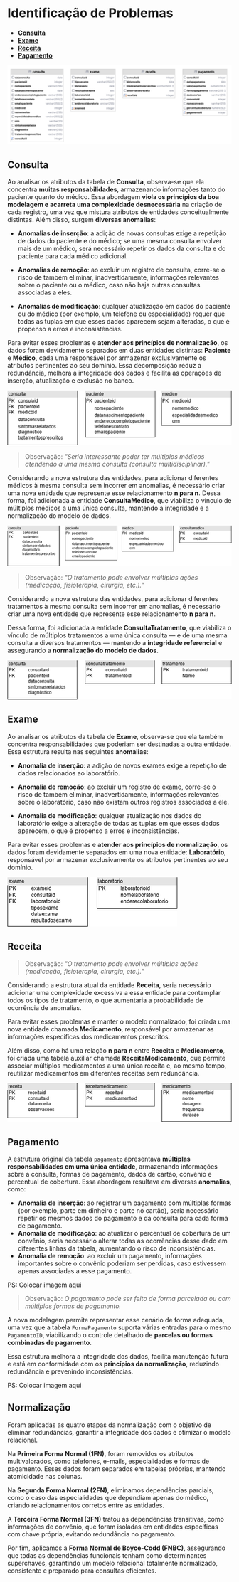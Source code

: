 # Identificação de Problemas

- [**Consulta**](#consulta)
- [**Exame**](#exame)
- [**Receita**](#receita)
- [**Pagamento**](#pagamento)

![Entidades_Trabalho](assets/entidades.png)

## Consulta

Ao analisar os atributos da tabela de **Consulta**, observa-se que ela concentra **muitas responsabilidades**, armazenando informações tanto do paciente quanto do médico. Essa abordagem **viola os princípios da boa modelagem e acarreta uma complexidade desnecessária** na criação de cada registro, uma vez que mistura atributos de entidades conceitualmente distintas. Além disso, surgem **diversas anomalias**:

- **Anomalias de inserção**: a adição de novas consultas exige a repetição de dados do paciente e do médico; se uma mesma consulta envolver mais de um médico, será necessário repetir os dados da consulta e do paciente para cada médico adicional.

- **Anomalias de remoção**: ao excluir um registro de consulta, corre-se o risco de também eliminar, inadvertidamente, informações relevantes sobre o paciente ou o médico, caso não haja outras consultas associadas a eles.

- **Anomalias de modificação**: qualquer atualização em dados do paciente ou do médico (por exemplo, um telefone ou especialidade) requer que todas as tuplas em que esses dados aparecem sejam alteradas, o que é propenso a erros e inconsistências.

Para evitar esses problemas e **atender aos princípios de normalização**, os dados foram devidamente separados em duas entidades distintas: **Paciente** e **Médico**, cada uma responsável por armazenar exclusivamente os atributos pertinentes ao seu domínio. Essa decomposição reduz a redundância, melhora a integridade dos dados e facilita as operações de inserção, atualização e exclusão no banco.

![Entidades_medicoPaciente](assets/medicopaciente.drawio.png)

> Observação: *"Seria interessante poder ter múltiplos médicos atendendo a uma mesma consulta (consulta multidisciplinar)."*

Considerando a nova estrutura das entidades, para adicionar diferentes médicos à mesma consulta sem incorrer em anomalias, é necessário criar uma nova entidade que represente esse relacionamento **n para n**. Dessa forma, foi adicionada a entidade **ConsultaMedico**, que viabiliza o vínculo de múltiplos médicos a uma única consulta, mantendo a integridade e a normalização do modelo de dados.

![Entidades_consultaMedico](assets/consultamedico.drawio.png)

> Observação: *"O tratamento pode envolver múltiplas ações (medicação, fisioterapia, cirurgia, etc.)."*

Considerando a nova estrutura das entidades, para adicionar diferentes tratamentos à mesma consulta sem incorrer em anomalias, é necessário criar uma nova entidade que represente esse relacionamento **n para n**. 

Dessa forma, foi adicionada a entidade **ConsultaTratamento**, que viabiliza o vínculo de múltiplos tratamentos a uma única consulta — e de uma mesma consulta a diversos tratamentos — mantendo a **integridade referencial** e assegurando a **normalização do modelo de dados**.

![Entidades_consultaMedico](assets\consulttatratamento.drawio.png)

## Exame

Ao analisar os atributos da tabela de **Exame**, observa-se que ela também concentra responsabilidades que poderiam ser destinadas a outra entidade. Essa estrutura resulta nas seguintes **anomalias**:

- **Anomalia de inserção**: a adição de novos exames exige a repetição de dados relacionados ao laboratório.

- **Anomalia de remoção**: ao excluir um registro de exame, corre-se o risco de também eliminar, inadvertidamente, informações relevantes sobre o laboratório, caso não existam outros registros associados a ele.

- **Anomalia de modificação**: qualquer atualização nos dados do laboratório exige a alteração de todas as tuplas em que esses dados aparecem, o que é propenso a erros e inconsistências.

Para evitar esses problemas e **atender aos princípios de normalização**, os dados foram devidamente separados em uma nova entidade: **Laboratório**, responsável por armazenar exclusivamente os atributos pertinentes ao seu domínio.

![Entidades_labexame](assets/labexame.drawio.png)

## Receita

> Observação: *"O tratamento pode envolver múltiplas ações (medicação, fisioterapia, cirurgia, etc.)."*

Considerando a estrutura atual da entidade **Receita**, seria necessário adicionar uma complexidade excessiva a essa entidade para contemplar todos os tipos de tratamento, o que aumentaria a probabilidade de ocorrência de anomalias. 

Para evitar esses problemas e manter o modelo normalizado, foi criada uma nova entidade chamada **Medicamento**, responsável por armazenar as informações específicas dos medicamentos prescritos. 

Além disso, como há uma relação **n para n** entre **Receita** e **Medicamento**, foi criada uma tabela auxiliar chamada **ReceitaMedicamento**, que permite associar múltiplos medicamentos a uma única receita e, ao mesmo tempo, reutilizar medicamentos em diferentes receitas sem redundância.

![Entidade_receita](assets/receitamedicamento.drawio.png)

## Pagamento

A estrutura original da tabela `pagamento` apresentava **múltiplas responsabilidades em uma única entidade**, armazenando informações sobre a consulta, formas de pagamento, dados de cartão, convênio e percentual de cobertura. Essa abordagem resultava em diversas **anomalias**, como:

- **Anomalia de inserção**: ao registrar um pagamento com múltiplas formas (por exemplo, parte em dinheiro e parte no cartão), seria necessário repetir os mesmos dados do pagamento e da consulta para cada forma de pagamento.
- **Anomalia de modificação**: ao atualizar o percentual de cobertura de um convênio, seria necessário alterar todas as ocorrências desse dado em diferentes linhas da tabela, aumentando o risco de inconsistências.
- **Anomalia de remoção**: ao excluir um pagamento, informações importantes sobre o convênio poderiam ser perdidas, caso estivessem apenas associadas a esse pagamento.

PS: Colocar imagem aqui

> Observação: *O pagamento pode ser feito de forma parcelada ou com múltiplas formas de pagamento.*

A nova modelagem permite representar esse cenário de forma adequada, uma vez que a tabela `FormaPagamento` suporta várias entradas para o mesmo `PagamentoID`, viabilizando o controle detalhado de **parcelas ou formas combinadas de pagamento**.

Essa estrutura melhora a integridade dos dados, facilita manutenção futura e está em conformidade com os **princípios da normalização**, reduzindo redundância e prevenindo inconsistências.

PS: Colocar imagem aqui

## Normalização

Foram aplicadas as quatro etapas da normalização com o objetivo de eliminar redundâncias, garantir a integridade dos dados e otimizar o modelo relacional.

Na **Primeira Forma Normal (1FN)**, foram removidos os atributos multivalorados, como telefones, e-mails, especialidades e formas de pagamento. Esses dados foram separados em tabelas próprias, mantendo atomicidade nas colunas.

Na **Segunda Forma Normal (2FN)**, eliminamos dependências parciais, como o caso das especialidades que dependiam apenas do médico, criando relacionamentos corretos entre as entidades.

A **Terceira Forma Normal (3FN)** tratou as dependências transitivas, como informações de convênio, que foram isoladas em entidades específicas com chave própria, evitando redundância no pagamento.

Por fim, aplicamos a **Forma Normal de Boyce-Codd (FNBC)**, assegurando que todas as dependências funcionais tenham como determinantes superchaves, garantindo um modelo relacional totalmente normalizado, consistente e preparado para consultas eficientes.
